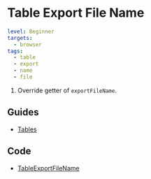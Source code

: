 # Table Export File Name

```yaml
level: Beginner
targets:
  - browser
tags:
  - table
  - export
  - name
  - file
```

1. Override getter of `exportFileName`.

<div data-zk-enrich="TableExportFileName"></div>

## Guides

- [Tables](/doc/guides/browser/builtin/Tables.md)

## Code

- [TableExportFileName](/cookbook/src/jsMain/kotlin/zakadabar/cookbook/browser/table/exportFileName/TableExportFileName.kt)
